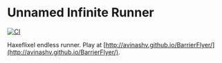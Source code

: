 # Unnamed Infinite Runner

[![CI](https://img.shields.io/github/workflow/status/HaxeFlixel/game-jam-template/CI.svg?logo=github)](https://github.com/HaxeFlixel/game-jam-template/actions?query=workflow%3ACI)

Haxeflixel endless runner. Play at [http://avinashv.github.io/BarrierFlyer/](http://avinashv.github.io/BarrierFlyer/).
